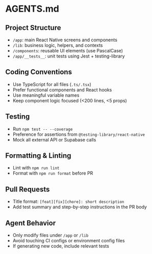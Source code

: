# AGENTS.md

## Project Structure

- `/app`: main React Native screens and components
- `/lib`: business logic, helpers, and contexts
- `/components`: reusable UI elements (use PascalCase)
- `/app/__tests__`: unit tests using Jest + testing-library

## Coding Conventions

- Use TypeScript for all files (`.ts/.tsx`)
- Prefer functional components and React hooks
- Use meaningful variable names
- Keep component logic focused (<200 lines, <5 props)

## Testing

- Run `npm test -- --coverage`
- Preference for assertions from `@testing-library/react-native`
- Mock all external API or Supabase calls

## Formatting & Linting

- Lint with `npm run lint`
- Format with `npm run format` before PR

## Pull Requests

- Title format: `[feat][fix][chore]: short description`
- Add test summary and step-by-step instructions in the PR body

## Agent Behavior

- Only modify files under `/app` or `/lib`
- Avoid touching CI configs or environment config files
- If generating new code, include relevant tests
